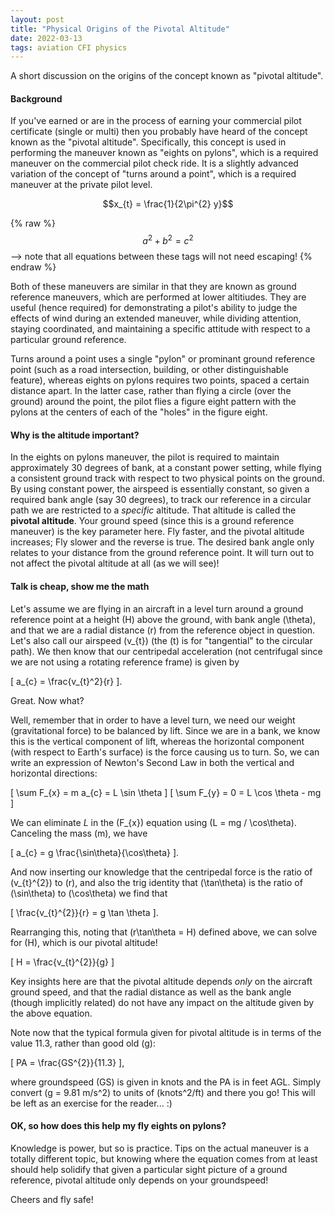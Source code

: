 ```yaml
---
layout: post
title: "Physical Origins of the Pivotal Altitude"
date: 2022-03-13
tags: aviation CFI physics
---
```


A short discussion on the origins of the concept known as "pivotal altitude".

#### Background

If you've earned or are in the process of earning your commercial pilot certificate (single or multi) then you probably have heard of the concept known as the "pivotal altitude". Specifically, this concept is used in performing the maneuver known as "eights on pylons", which is a required maneuver on the commercial pilot check ride. It is a slightly advanced variation of the concept of "turns around a point", which is a required maneuver at the private pilot level. 

```math
x_{t} = \frac{1}{2\pi^{2} y}
```

 {% raw %}
  $$a^2 + b^2 = c^2$$ --> note that all equations between these tags will not need escaping! 
 {% endraw %}

Both of these maneuvers are similar in that they are known as ground reference maneuvers, which are performed at lower altitiudes. They are useful (hence required) for demonstrating a pilot's ability to judge the effects of wind during an extended maneuver, while dividing attention, staying coordinated, and maintaining a specific attitude with respect to a particular ground reference. 

Turns around a point uses a single "pylon" or prominant ground reference point (such as a road intersection, building, or other distinguishable feature), whereas eights on pylons requires two points, spaced a certain distance apart. In the latter case, rather than flying a circle (over the ground) around the point, the pilot flies a figure eight pattern with the pylons at the centers of each of the "holes" in the figure eight. 

#### Why is the altitude important? 

In the eights on pylons maneuver, the pilot is required to maintain approximately 30 degrees of bank, at a constant power setting, while flying a consistent ground track with respect to two physical points on the ground. By using constant power, the airspeed is essentially constant, so given a required bank angle (say 30 degrees), to track our reference in a circular path we are restricted to a *specific* altitude. That altitude is called the **pivotal altitude**. Your ground speed (since this is a ground reference maneuver) is the key parameter here. Fly faster, and the pivotal altitude increases; Fly slower and the reverse is true. The desired bank angle only relates to your distance from the ground reference point. It will turn out to not affect the pivotal altitude at all (as we will see)!

#### Talk is cheap, show me the math

Let's assume we are flying in an aircraft in a level turn around a ground reference point at a height \(H\) above the ground, with bank angle \(\theta\), and that we are a radial distance \(r\) from the reference object in question. Let's also call our airspeed \(v_{t}\) (the \(t\) is for "tangential" to the circular path). We then know that our centripedal acceleration (not centrifugal since we are not using a rotating reference frame) is given by

\[ a_{c} = \frac{v_{t}^2}{r} \].

Great. Now what? 

Well, remember that in order to have a level turn, we need our weight (gravitational force) to be balanced by lift. Since we are in a bank, we know this is the vertical component of lift, whereas the horizontal component (with respect to Earth's surface) is the force causing us to turn. So, we can write an expression of Newton's Second Law in both the vertical and horizontal directions:

\[ \sum F_{x} = m a_{c} = L \sin \theta \]
\[ \sum F_{y} = 0 = L \cos \theta - mg \]

We can eliminate $L$ in the \(F_{x}\) equation using \(L = mg / \cos\theta\). Canceling the mass \(m\), we have

\[ a_{c} = g \frac{\sin\theta}{\cos\theta} \].

And now inserting our knowledge that the centripedal force is the ratio of \(v_{t}^{2}\) to \(r\), and also the trig identity that \(\tan\theta\) is the ratio of \(\sin\theta\) to \(\cos\theta\) we find that

\[ \frac{v_{t}^{2}}{r} = g \tan \theta \].

Rearranging this, noting that \(r\tan\theta = H\) defined above, we can solve for \(H\), which is our pivotal altitude!

\[ H = \frac{v_{t}^{2}}{g} \]

Key insights here are that the pivotal altitude depends *only* on the aircraft ground speed, and that the radial distance as well as the bank angle (though implicitly related) do not have any impact on the altitude given by the above equation. 

Note now that the typical formula given for pivotal altitude is in terms of the value 11.3, rather than good old \(g\):

\[ PA = \frac{GS^{2}}{11.3} \], 

where groundspeed (GS) is given in knots and the PA is in feet AGL. Simply convert \(g = 9.81 m/s^2\) to units of \(knots^2/ft\) and there you go! This will be left as an exercise for the reader... :)

#### OK, so how does this help my fly eights on pylons?

Knowledge is power, but so is practice. Tips on the actual maneuver is a totally different topic, but knowing where the equation comes from at least should help solidify that given a particular sight picture of a ground reference, pivotal altitude only depends on your groundspeed!

Cheers and fly safe!

